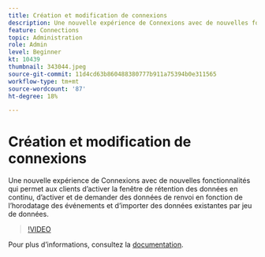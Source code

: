 ```yaml
---
title: Création et modification de connexions
description: Une nouvelle expérience de Connexions avec de nouvelles fonctionnalités qui permet aux clients d’activer la période de conservation des données en continu, d’activer et de demander des données de renvoi en fonction des événements... (Les descriptions doivent comporter entre 60 et 160 caractères).
feature: Connections
topic: Administration
role: Admin
level: Beginner
kt: 10439
thumbnail: 343044.jpeg
source-git-commit: 11d4cd63b860488380777b911a75394b0e311565
workflow-type: tm+mt
source-wordcount: '87'
ht-degree: 18%

---
```



# Création et modification de connexions

Une nouvelle expérience de Connexions avec de nouvelles fonctionnalités qui permet aux clients d’activer la fenêtre de rétention des données en continu, d’activer et de demander des données de renvoi en fonction de l’horodatage des événements et d’importer des données existantes par jeu de données.

>[!VIDEO](https://video.tv.adobe.com/v/343044/?quality=12&learn=on)

Pour plus dʼinformations, consultez la [documentation](https://experienceleague.adobe.com/docs/analytics-platform/using/cja-connections/create-connection.html?lang=fr).
